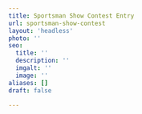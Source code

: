 ```yaml
---
title: Sportsman Show Contest Entry
url: sportsman-show-contest
layout: 'headless'
photo: ''
seo:
  title: ''
  description: ''
  imgalt: ''
  image: ''
aliases: []
draft: false

---
```

<script type="text/javascript" src="[https://form.jotform.com/jsform/200137311286142](https://form.jotform.com/jsform/200137311286142 "https://form.jotform.com/jsform/200137311286142")"></script>